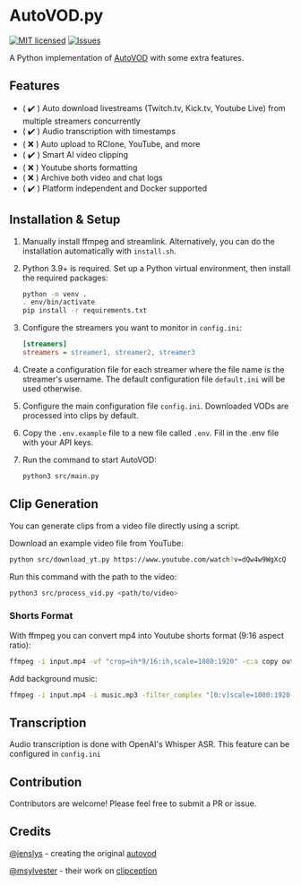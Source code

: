 # AutoVOD.py
[![MIT licensed](https://img.shields.io/badge/license-MIT-blue.svg)](./LICENSE)
[![Issues](https://img.shields.io/github/issues/0jc1/py-autovod.svg)](https://github.com/0jc1/py-autovod/issues)

A Python implementation of [AutoVOD](https://github.com/jenslys/AutoVOD) with some extra features.

## Features
- ( :heavy_check_mark: ) Auto download livestreams (Twitch.tv, Kick.tv, Youtube Live) from multiple streamers concurrently
- ( :heavy_check_mark: ) Audio transcription with timestamps 
- ( :x: ) Auto upload to RClone, YouTube, and more
- ( :heavy_check_mark: ) Smart AI video clipping
- ( :x: ) Youtube shorts formatting
- ( :x: ) Archive both video and chat logs
- ( :heavy_check_mark: ) Platform independent and Docker supported

## Installation & Setup

1. Manually install ffmpeg and streamlink. Alternatively, you can do the installation automatically with `install.sh`.

2. Python 3.9+ is required. Set up a Python virtual environment, then install the required packages:
   ```bash
   python -m venv .
   . env/bin/activate
   pip install -r requirements.txt
   ```
   
3. Configure the streamers you want to monitor in `config.ini`:
   ```ini
   [streamers]
   streamers = streamer1, streamer2, streamer3
   ```

4. Create a configuration file for each streamer where the file name is the streamer's username. The default configuration file `default.ini` will be used otherwise.

5. Configure the main configuration file `config.ini`. Downloaded VODs are processed into clips by default.

6. Copy the `.env.example` file to a new file called `.env`. Fill in the .env file with your API keys.

7. Run the command to start AutoVOD:
   ```bash
   python3 src/main.py
   ```

## Clip Generation

You can generate clips from a video file directly using a script. 

Download an example video file from YouTube:

   ```bash
   python src/download_yt.py https://www.youtube.com/watch?v=dQw4w9WgXcQ
   ``` 

   Run this command with the path to the video:
   ```bash
   python3 src/process_vid.py <path/to/video>
   ``` 

### Shorts Format
With ffmpeg you can convert mp4 into Youtube shorts format (9:16 aspect ratio):
```bash
ffmpeg -i input.mp4 -vf "crop=ih*9/16:ih,scale=1080:1920" -c:a copy output.mp4

```
Add background music:
```bash
ffmpeg -i input.mp4 -i music.mp3 -filter_complex "[0:v]scale=1080:1920:force_original_aspect_ratio=decrease,pad=1080:1920:(ow-iw)/2:(oh-ih)/2[v];[1:a]volume=0.3[a1];[0:a][a1]amix=inputs=2[a]" -map "[v]" -map "[a]" -shortest output.mp4
```


## Transcription

Audio transcription is done with OpenAI's Whisper ASR. This feature can be configured in `config.ini`

## Contribution

Contributors are welcome! Please feel free to submit a PR or issue.

## Credits

[@jenslys](https://github.com/jenslys) - creating the original [autovod](https://github.com/jenslys/AutoVOD)  

[@msylvester](https://github.com/msylvester) - their work on [clipception](https://github.com/msylvester/Clipception)
